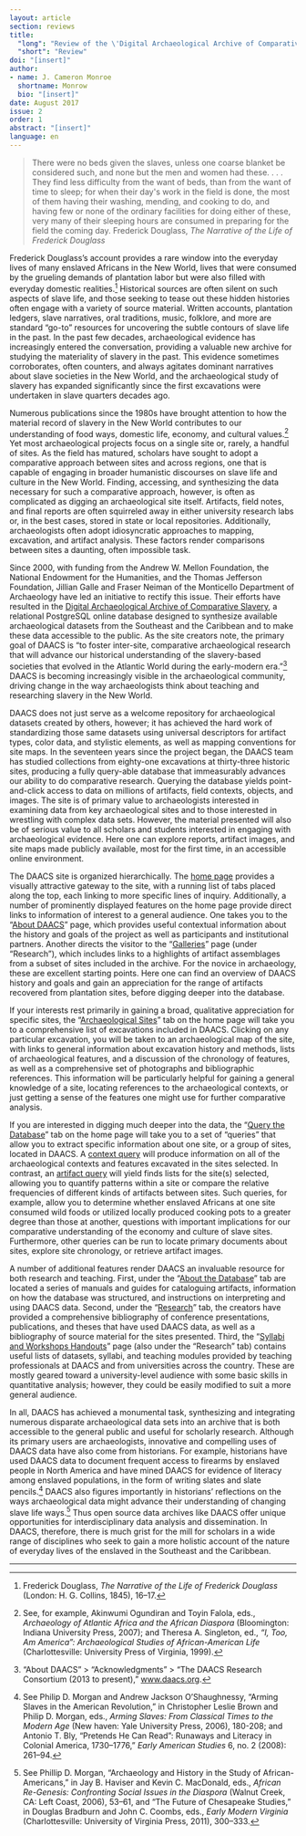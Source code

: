 ```yaml
---
layout: article
section: reviews
title: 
  "long": "Review of the \'Digital Archaeological Archive of Comparative Slavery\'"
  "short": "Review"
doi: "[insert]"
author: 
- name: J. Cameron Monroe 
  shortname: Monrow
  bio: "[insert]"
date: August 2017
issue: 2
order: 1
abstract: "[insert]"
language: en
---
```



> There were no beds given the slaves, unless one coarse blanket be considered such, and none but the men and women had these. . . . They find less difficulty from the want of beds, than from the want of time to sleep; for when their day's work in the field is done, the most of them having their washing, mending, and cooking to do, and having few or none of the ordinary facilities for doing either of these, very many of their sleeping hours are consumed in preparing for the field the coming day. 
> Frederick Douglass, *The Narrative of the Life of Frederick Douglass* 

Frederick Douglass’s account provides a rare window into the everyday lives of many enslaved Africans in the New World, lives that were consumed by the grueling demands of plantation labor but were also filled with everyday domestic realities.[^1] Historical sources are often silent on such aspects of slave life, and those seeking to tease out these hidden histories often engage with a variety of source material. Written accounts, plantation ledgers, slave narratives, oral traditions, music, folklore, and more are standard “go-to” resources for uncovering the subtle contours of slave life in the past. In the past few decades, archaeological evidence has increasingly entered the conversation, providing a valuable new archive for studying the materiality of slavery in the past. This evidence sometimes corroborates, often counters, and always agitates dominant narratives about slave societies in the New World, and the archaeological study of slavery has expanded significantly since the first excavations were undertaken in slave quarters decades ago. 

Numerous publications since the 1980s have brought attention to how the material record of slavery in the New World contributes to our understanding of food ways, domestic life, economy, and cultural values.[^2] Yet most archaeological projects focus on a single site or, rarely, a handful of sites. As the field has matured, scholars have sought to adopt a comparative approach between sites and across regions, one that is capable of engaging in broader humanistic discourses on slave life and culture in the New World. Finding, accessing, and synthesizing the data necessary for such a comparative approach, however, is often as complicated as digging an archaeological site itself. Artifacts, field notes, and final reports are often squirreled away in either university research labs or, in the best cases, stored in state or local repositories. Additionally, archaeologists often adopt idiosyncratic approaches to mapping, excavation, and artifact analysis. These factors render comparisons between sites a daunting, often impossible task. 

Since 2000, with funding from the Andrew W. Mellon Foundation, the National Endowment for the Humanities, and the Thomas Jefferson Foundation, Jillian Galle and Fraser Neiman of the Monticello Department of Archaeology have led an initiative to rectify this issue. Their efforts have resulted in the [Digital Archaeological Archive of Comparative Slavery](https://www.daacs.org/), a relational PostgreSQL online database designed to synthesize available archaeological datasets from the Southeast and the Caribbean and to make these data accessible to the public. As the site creators note, the primary goal of DAACS is “to foster inter-site, comparative archaeological research that will advance our historical understanding of the slavery-based societies that evolved in the Atlantic World during the early-modern era.”[^3] DAACS is becoming increasingly visible in the archaeological community, driving change in the way archaeologists think about teaching and researching slavery in the New World. 

DAACS does not just serve as a welcome repository for archaeological datasets created by others, however; it has achieved the hard work of standardizing those same datasets using universal descriptors for artifact types, color data, and stylistic elements, as well as mapping conventions for site maps. In the seventeen years since the project began, the DAACS team has studied collections from eighty-one excavations at thirty-three historic sites, producing a fully query-able database that immeasurably advances our ability to do comparative research. Querying the database yields point-and-click access to data on millions of artifacts, field contexts, objects, and images. The site is of primary value to archaeologists interested in examining data from key archaeological sites and to those interested in wrestling with complex data sets. However, the material presented will also be of serious value to all scholars and students interested in engaging with archaeological evidence. Here one can explore reports, artifact images, and site maps made publicly available, most for the first time, in an accessible online environment. 

The DAACS site is organized hierarchically. The [home page](https://www.daacs.org/) provides a visually attractive gateway to the site, with a running list of tabs placed along the top, each linking to more specific lines of inquiry. Additionally, a number of prominently displayed features on the home page provide direct links to information of interest to a general audience. One takes you to the “[About DAACS](https://www.daacs.org/aboutdaacs/)” page, which provides useful contextual information about the history and goals of the project as well as participants and institutional partners. Another directs the visitor to the “[Galleries](https://www.daacs.org/research/galleries/)” page (under “Research”), which includes links to a highlights of artifact assemblages from a subset of sites included in the archive. For the novice in archaeology, these are excellent starting points. Here one can find an overview of DAACS history and goals and gain an appreciation for the range of artifacts recovered from plantation sites, before digging deeper into the database. 

If your interests rest primarily in gaining a broad, qualitative appreciation for specific sites, the “[Archaeological Sites](https://www.daacs.org/archaeological-sites-map/)” tab on the home page will take you to a comprehensive list of excavations included in DAACS. Clicking on any particular excavation, you will be taken to an archaeological map of the site, with links to general information about excavation history and methods, lists of archaeological features, and a discussion of the chronology of features, as well as a comprehensive set of photographs and bibliographic references. This information will be particularly helpful for gaining a general knowledge of a site, locating references to the archaeological contexts, or just getting a sense of the features one might use for further comparative analysis. 

If you are interested in digging much deeper into the data, the “[Query the Database](https://www.daacs.org/query-the-database/)” tab on the home page will take you to a set of “queries” that allow you to extract specific information about one site, or a group of sites, located in DAACS. A [context query](https://www.daacs.org/query-the-database/context-queries/) will produce information on all of the archaeological contexts and features excavated in the sites selected. In contrast, an [artifact query](https://www.daacs.org/query-the-database/artifact-queries/) will yield finds lists for the site(s) selected, allowing you to quantify patterns within a site or compare the relative frequencies of different kinds of artifacts between sites. Such queries, for example, allow you to determine whether enslaved Africans at one site consumed wild foods or utilized locally produced cooking pots to a greater degree than those at another, questions with important implications for our comparative understanding of the economy and culture of slave sites. Furthermore, other queries can be run to locate primary documents about sites, explore site chronology, or retrieve artifact images. 

A number of additional features render DAACS an invaluable resource for both research and teaching. First, under the “[About the Database](https://www.daacs.org/about-the-database/)” tab are located a series of manuals and guides for cataloguing artifacts, information on how the database was structured, and instructions on interpreting and using DAACS data. Second, under the “[Research](https://www.daacs.org/research/)” tab, the creators have provided a comprehensive bibliography of conference presentations, publications, and theses that have used DAACS data, as well as a bibliography of source material for the sites presented. Third, the “[Syllabi and Workshops Handouts](https://www.daacs.org/research/workshops/)” page (also under the “Research” tab) contains useful lists of datasets, syllabi, and teaching modules provided by teaching professionals at DAACS and from universities across the country. These are mostly geared toward a university-level audience with some basic skills in quantitative analysis; however, they could be easily modified to suit a more general audience. 

In all, DAACS has achieved a monumental task, synthesizing and integrating numerous disparate archaeological data sets into an archive that is both accessible to the general public and useful for scholarly research. Although its primary users are archaeologists, innovative and compelling uses of DAACS data have also come from historians. For example, historians have used DAACS data to document frequent access to firearms by enslaved people in North America and have mined DAACS for evidence of literacy among enslaved populations, in the form of writing slates and slate pencils.[^4] DAACS also figures importantly in historians’ reflections on the ways archaeological data might advance their understanding of changing slave life ways.[^5] Thus open source data archives like DAACS offer unique opportunities for interdisciplinary data analysis and dissemination. In DAACS, therefore, there is much grist for the mill for scholars in a wide range of disciplines who seek to gain a more holistic account of the nature of everyday lives of the enslaved in the Southeast and the Caribbean.

---

[^1]: Frederick Douglass, *The Narrative of the Life of Frederick Douglass* (London: H. G. Collins, 1845), 16–17. 

[^2]: See, for example, Akinwumi Ogundiran and Toyin Falola, eds., *Archaeology of Atlantic Africa and the African Diaspora* (Bloomington: Indiana University Press, 2007); and Theresa A. Singleton, ed., *“I, Too, Am America”: Archaeological Studies of African-American Life* (Charlottesville: University Press of Virginia, 1999). 

[^3]: “About DAACS” &gt; “Acknowledgments” &gt; “The DAACS Research Consortium (2013 to present),” www.daacs.org. 

[^4]: See Philip D. Morgan and Andrew Jackson O’Shaughnessy, “Arming Slaves in the American Revolution,” in Christopher Leslie Brown and Philip D. Morgan, eds., *Arming Slaves: From Classical Times to the Modern Age* (New haven: Yale University Press, 2006), 180-208; and Antonio T. Bly, “Pretends He Can Read”: Runaways and Literacy in Colonial America, 1730–1776,” *Early American Studies* 6, no. 2 (2008): 261–94. 

[^5]: See Phillip D. Morgan, “Archaeology and History in the Study of African-Americans,” in Jay B. Haviser and Kevin C. MacDonald, eds., *African Re-Genesis: Confronting Social Issues in the Diaspora* (Walnut Creek, CA: Left Coast, 2006), 53–61, and “The Future of Chesapeake Studies,” in Douglas Bradburn and John C. Coombs, eds., *Early Modern Virginia* (Charlottesville: University of Virginia Press, 2011), 300–333.
